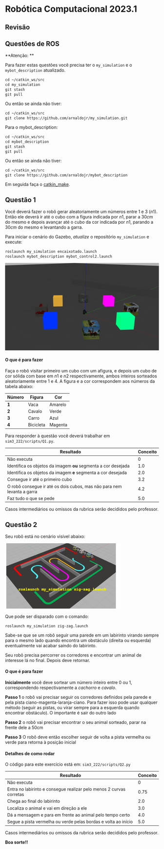 # Robótica Computacional 2023.1


## Revisão 


## Questões de ROS

**Atenção: ** 

Para fazer estas questões você precisa ter o `my_simulation` e o `mybot_description` atualizado.

    cd ~/catkin_ws/src
    cd my_simulation
    git stash
    git pull

Ou então se ainda não tiver:

    cd ~/catkin_ws/src
    git clone https://github.com/arnaldojr/my_simulation.git

Para o mybot_description:

    cd ~/catkin_ws/src
    cd mybot_description
    git stash
    git pull

Ou então se ainda não tiver:

    cd ~/catkin_ws/src
    git clone https://github.com/arnaldojr/mybot_description


Em seguida faça o [catkin_make](./instrucoes_setup.md). 


## Questão 1

Você deverá fazer o robô gerar aleatoriamente um números entre 1 e 3 ($n1$). Então ele deverá ir até o cubo com a figura indicada por $n1$, parar a $30 cm$ do mesmo e depois avançar até o cubo da cor indicada por $n1$, parando a $30 cm$ do mesmo e levantando a garra.

Para iniciar o cenário do Gazebo, *atualize* o repositório `my_simulation` e execute:

    roslaunch my_simulation encaixotado.launch
    roslaunch mybot_description mybot_control2.launch 

![](gaz_encaixotado.png)

#### O que é para fazer

Faça o robô visitar primeiro um cubo com um afigura, e depois um cubo de cor sólida com base em $n1$ e $n2$ respectivamente, ambos inteiros sorteados aleatoriamente entre 1 e 4. A figura e a cor correspondem aos números da tabela abaixo:

|Número | Figura | Cor 
|---|---|---|
| **1** | Vaca | Amarelo |
| **2** | Cavalo | Verde |
| **3** | Carro  | Azul  |
| **4** | Bicicleta  | Magenta |


Para responder à questão você deverá trabalhar em `sim3_222/scripts/Q1.py`.


|Resultado| Conceito| 
|---|---|
| Não executa | 0 |
| Identifica os objetos da imagem **ou** segmenta a cor desejada | 1.0 |
| Identifica os objetos da imagem **e** segmenta a cor desejada | 2.0 |
| Consegue ir até o primeiro cubo  | 3.2 |
| O robô consegue ir até os dois cubos, mas não para nem levanta a garra| 4.2 |
| Faz tudo o que se pede | 5.0|


Casos intermediários ou omissos da rubrica serão decididos pelo professor.





## Questão 2

Seu robô está no cenário visível abaixo:


<img src="zigzag.png" width=75%></img>


Que pode ser disparado com o comando: 

    roslaunch my_simulation zig-zag.launch


Sabe-se que se um robô seguir uma parede em um labirinto virando sempre para o mesmo lado  quando encontra um obstáculo (direita ou esquerda) eventualmente vai acabar saindo do labirinto. 

Seu robô precisa percorrer os corredores e encontrar um animal de interesse lá no final. Depois deve retornar. 

#### O que é para fazer

**Inicialmente** você deve sortear um número inteiro entre 0 ou 1, correspondendo respectivamente a *cachorro* e *cavalo*.

**Passo 1** o robô vai precisar seguir os corredores definidos pela parede e pela pista ciano-magenta-laranja-ciano. Para fazer isso pode usar qualquer método (seguir as pistas, ou virar sempre para a esquerda quando encontrar obstáculo). O importante é sair do outro lado

**Passo 2** o robô vai precisar encontrar o seu animal sorteado, parar na frente dele a 50cm 

**Passo 3** O robô deve então escolher seguir de volta a pista vermelha ou verde para retorna à posição inicial 


#### Detalhes de como rodar


O código para este exercício está em: `sim3_222/scripts/Q2.py`


|Resultado| Conceito| 
|---|---|
| Não executa | 0 |
| Entra no labirinto e consegue realizar pelo menos 2 curvas corretas | 0.75 | 
| Chega ao final do labirinto | 2.0 | 
| Localiza o animal e vai em direção a ele | 3.0 | 
| Dá a mensagem e para em frente ao animal pelo tempo certo | 4.0 | 
| Segue a pista vermelha ou verde pelas bordas e volta ao início | 5.0 |

Casos intermediários ou omissos da rubrica serão decididos pelo professor.

**Boa sorte!!**
